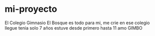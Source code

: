 # mi-proyecto
El Colegio Gimnasio El Bosque es todo para mi, me crie en ese colegio llegue tenia solo 7 años estuve desde primero hasta 11 amo GIMBO
